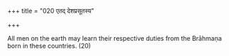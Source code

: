 +++
title = "020 एतद् देशप्रसूतस्य"

+++

All men on the earth may learn their respective duties from the Brāhmaṇa born in these countries. (20)